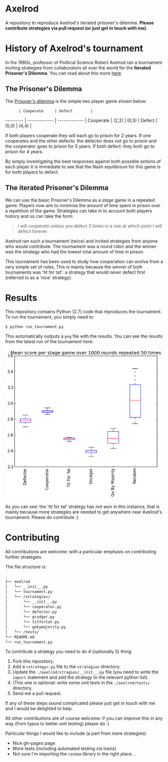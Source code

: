 # Axelrod

A repository to reproduce Axelrod's iterated prisoner's dilemma.
**Please contribute strategies via pull request (or just get in touch with me).**

# History of Axelrod's tournament

In the 1980s, professor of Political Science Robert Axelrod ran a tournament inviting strategies from collaborators all over the world for the **Iterated Prisoner's Dilemma**.
You can read about this more [here](http://en.wikipedia.org/wiki/The_Evolution_of_Cooperation#Axelrod.27s_tournaments).

## The Prisoner's Dilemma

The [Prisoner's dilemma](http://en.wikipedia.org/wiki/Prisoner%27s_dilemma) is the simple two player game shown below:

          | Cooperate     | Defect        |
--------- | ------------- | ------------- |
Cooperate | (2,2)         | (0,5)         |
Defect    | (5,0)         | (4,4)         |

If both players cooperate they will each go to prison for 2 years.
If one cooperates and the other defects: the defector does not go to prison and the cooperator goes to prison for 5 years.
If both defect: they both go to prison for 4 years.

By simply investigating the best responses against both possible actions of each player it is immediate to see that the Nash equilibrium for this game is for both players to defect.

## The iterated Prisoner's Dilemma

We can use the basic Prisoner's Dilemma as a _stage_ game in a repeated game.
Players now aim to minimise the amount of time spent in prison over a repetition of the game.
Strategies can take in to account both players history and so can take the form:

> I will cooperate unless you defect 3 times in a row at which point I will defect forever.

Axelrod ran such a tournament (twice) and invited strategies from anyone who would contribute.
The tournament was a round robin and the winner was the strategy who had the lowest total amount of time in prison.

This tournament has been used to study how cooperation can evolve from a very simple set of rules.
This is mainly because the winner of both tournaments was 'tit for tat': a strategy that would never defect first (referred to as a 'nice' strategy).

# Results

This repository contains Python (2.7) code that reproduces the tournament.
To run the tournament, you simply need to:

```
$ python run_tournament.py
```

This automatically outputs a `png` file with the results.
You can see the results from the latest run of the tournament here:

![](results.png)

As you can see: the 'tit for tat' strategy has not won in this instance, that is mainly because more strategies are needed to get anywhere near Axelrod's tournament.
Please do contribute :)

# Contributing

All contributions are welcome: with a particular emphasis on contributing further strategies.

The file structure is:

```
.
├── axelrod
│   └── __init__.py
│   └── tournament.py
│   └── /strategies/
│       └── __init__.py
│       └── cooperator.py
│       └── defector.py
│       └── grudger.py
│       └── titfortat.py
│       └── gobymajority.py
│   └── /tests/
└── README.md
└── run_tournament.py
```

To contribute a strategy you need to do 4 (optionally 5) thing:

1. Fork this repository.
2. Add a `<strategy>.py` file to the `strategies` directory.
3. Update the `./axelrod/stragies/__init__.py` file (you need to write the `import` statement and add the strategy to the relevant python list).
4. (This one is optional: write some unit tests in the `./axelrod/tests/` directory.
5. Send me a pull request.

If any of these steps sound complicated please just get in touch with me and I would be delighted to help.

All other contributions are of course welcome: if you can improve this in any way (from typos to better unit testing) please do :)

Particular things I would like to include (a part from more strategies):

- Nice gh-pages page
- More tests (including automated testing via travis)
- Not sure I'm importing the `random` library in the right place...
